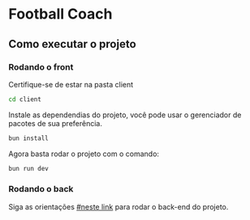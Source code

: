 # Football Coach

## Como executar o projeto

### Rodando o front

Certifique-se de estar na pasta client

```bash
cd client
```

Instale as dependendias do projeto, você pode usar o gerenciador de pacotes de sua preferência.

```bash
bun install
```

Agora basta rodar o projeto com o comando:

```bash
bun run dev
```

### Rodando o back

Siga as orientações [#neste link](./server/README.md) para rodar o back-end do projeto.
